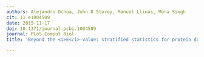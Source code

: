 ```yaml
---
authors: Alejandro Ochoa, John D Storey, Manuel Llinás, Mona Singh
cit: 11 e1004509
date: 2015-11-17
doi: 10.1371/journal.pcbi.1004509
journal: PLoS Comput Biol
title: 'Beyond the <i>E</i>-value: stratified statistics for protein domain prediction'

---
```


